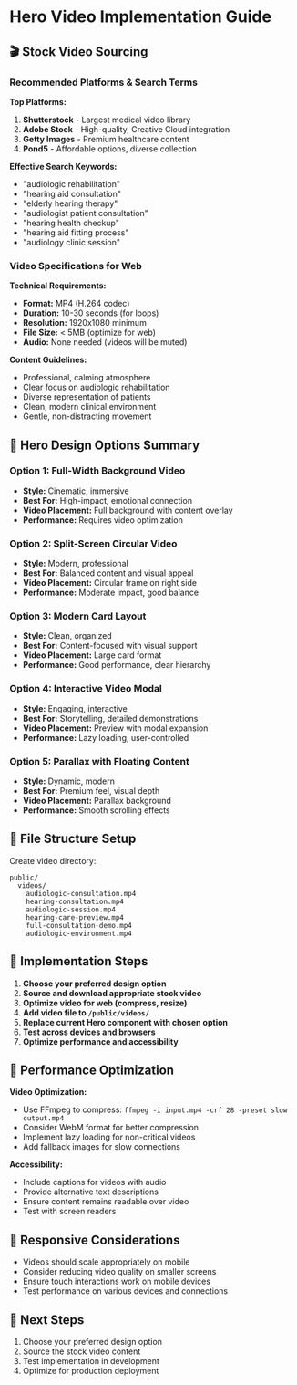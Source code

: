 # Hero Video Implementation Guide

## 🎬 Stock Video Sourcing

### Recommended Platforms & Search Terms

**Top Platforms:**
1. **Shutterstock** - Largest medical video library
2. **Adobe Stock** - High-quality, Creative Cloud integration
3. **Getty Images** - Premium healthcare content
4. **Pond5** - Affordable options, diverse collection

**Effective Search Keywords:**
- "audiologic rehabilitation"
- "hearing aid consultation" 
- "elderly hearing therapy"
- "audiologist patient consultation"
- "hearing health checkup"
- "hearing aid fitting process"
- "audiology clinic session"

### Video Specifications for Web

**Technical Requirements:**
- **Format:** MP4 (H.264 codec)
- **Duration:** 10-30 seconds (for loops)
- **Resolution:** 1920x1080 minimum
- **File Size:** < 5MB (optimize for web)
- **Audio:** None needed (videos will be muted)

**Content Guidelines:**
- Professional, calming atmosphere
- Clear focus on audiologic rehabilitation
- Diverse representation of patients
- Clean, modern clinical environment
- Gentle, non-distracting movement

## 🎨 Hero Design Options Summary

### Option 1: Full-Width Background Video
- **Style:** Cinematic, immersive
- **Best For:** High-impact, emotional connection
- **Video Placement:** Full background with content overlay
- **Performance:** Requires video optimization

### Option 2: Split-Screen Circular Video
- **Style:** Modern, professional
- **Best For:** Balanced content and visual appeal
- **Video Placement:** Circular frame on right side
- **Performance:** Moderate impact, good balance

### Option 3: Modern Card Layout
- **Style:** Clean, organized
- **Best For:** Content-focused with visual support
- **Video Placement:** Large card format
- **Performance:** Good performance, clear hierarchy

### Option 4: Interactive Video Modal
- **Style:** Engaging, interactive
- **Best For:** Storytelling, detailed demonstrations
- **Video Placement:** Preview with modal expansion
- **Performance:** Lazy loading, user-controlled

### Option 5: Parallax with Floating Content
- **Style:** Dynamic, modern
- **Best For:** Premium feel, visual depth
- **Video Placement:** Parallax background
- **Performance:** Smooth scrolling effects

## 📁 File Structure Setup

Create video directory:
```
public/
  videos/
    audiologic-consultation.mp4
    hearing-consultation.mp4
    audiologic-session.mp4
    hearing-care-preview.mp4
    full-consultation-demo.mp4
    audiologic-environment.mp4
```

## 🔧 Implementation Steps

1. **Choose your preferred design option**
2. **Source and download appropriate stock video**
3. **Optimize video for web (compress, resize)**
4. **Add video file to `/public/videos/`**
5. **Replace current Hero component with chosen option**
6. **Test across devices and browsers**
7. **Optimize performance and accessibility**

## 🚀 Performance Optimization

**Video Optimization:**
- Use FFmpeg to compress: `ffmpeg -i input.mp4 -crf 28 -preset slow output.mp4`
- Consider WebM format for better compression
- Implement lazy loading for non-critical videos
- Add fallback images for slow connections

**Accessibility:**
- Include captions for videos with audio
- Provide alternative text descriptions
- Ensure content remains readable over video
- Test with screen readers

## 📱 Responsive Considerations

- Videos should scale appropriately on mobile
- Consider reducing video quality on smaller screens
- Ensure touch interactions work on mobile devices
- Test performance on various devices and connections

## 🎯 Next Steps

1. Choose your preferred design option
2. Source the stock video content
3. Test implementation in development
4. Optimize for production deployment

